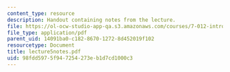 ```yaml
---
content_type: resource
description: Handout containing notes from the lecture.
file: https://ol-ocw-studio-app-qa.s3.amazonaws.com/courses/7-012-introduction-to-biology-fall-2004/98fdd5975f947254273eb1d7cd1000c3_lecture5notes.pdf
file_type: application/pdf
parent_uid: 14091ba0-c182-8670-1272-8d452019f102
resourcetype: Document
title: lecture5notes.pdf
uid: 98fdd597-5f94-7254-273e-b1d7cd1000c3
---
```


